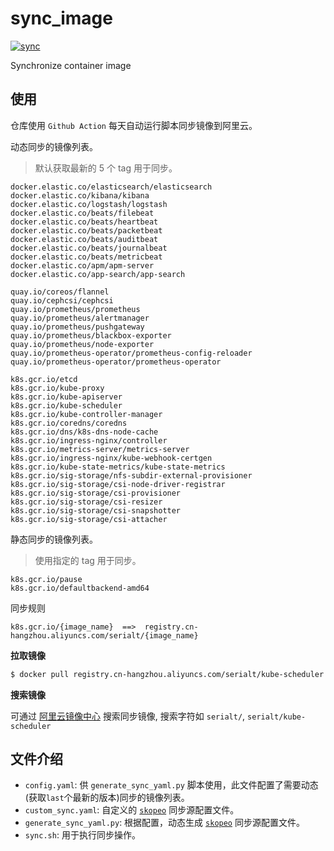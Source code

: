 # sync_image

[![sync](https://github.com/lework/sync_image/actions/workflows/sync.yml/badge.svg?branch=main)](https://github.com/lework/sync_image/actions/workflows/sync.yml)

Synchronize container image

## 使用

仓库使用 `Github Action` 每天自动运行脚本同步镜像到阿里云。

动态同步的镜像列表。
> 默认获取最新的 5 个 tag 用于同步。

```
docker.elastic.co/elasticsearch/elasticsearch
docker.elastic.co/kibana/kibana
docker.elastic.co/logstash/logstash
docker.elastic.co/beats/filebeat
docker.elastic.co/beats/heartbeat
docker.elastic.co/beats/packetbeat
docker.elastic.co/beats/auditbeat
docker.elastic.co/beats/journalbeat
docker.elastic.co/beats/metricbeat
docker.elastic.co/apm/apm-server
docker.elastic.co/app-search/app-search
```

```
quay.io/coreos/flannel
quay.io/cephcsi/cephcsi
quay.io/prometheus/prometheus
quay.io/prometheus/alertmanager
quay.io/prometheus/pushgateway
quay.io/prometheus/blackbox-exporter
quay.io/prometheus/node-exporter
quay.io/prometheus-operator/prometheus-config-reloader
quay.io/prometheus-operator/prometheus-operator
```

```
k8s.gcr.io/etcd
k8s.gcr.io/kube-proxy
k8s.gcr.io/kube-apiserver
k8s.gcr.io/kube-scheduler
k8s.gcr.io/kube-controller-manager
k8s.gcr.io/coredns/coredns
k8s.gcr.io/dns/k8s-dns-node-cache
k8s.gcr.io/ingress-nginx/controller
k8s.gcr.io/metrics-server/metrics-server
k8s.gcr.io/ingress-nginx/kube-webhook-certgen
k8s.gcr.io/kube-state-metrics/kube-state-metrics
k8s.gcr.io/sig-storage/nfs-subdir-external-provisioner
k8s.gcr.io/sig-storage/csi-node-driver-registrar
k8s.gcr.io/sig-storage/csi-provisioner
k8s.gcr.io/sig-storage/csi-resizer
k8s.gcr.io/sig-storage/csi-snapshotter
k8s.gcr.io/sig-storage/csi-attacher
```


静态同步的镜像列表。
> 使用指定的 tag 用于同步。

```
k8s.gcr.io/pause
k8s.gcr.io/defaultbackend-amd64
```

同步规则

```
k8s.gcr.io/{image_name}  ==>  registry.cn-hangzhou.aliyuncs.com/serialt/{image_name}
```

**拉取镜像**

```bash
$ docker pull registry.cn-hangzhou.aliyuncs.com/serialt/kube-scheduler:[镜像版本号]
```

**搜索镜像**

可通过 [阿里云镜像中心](https://cr.console.aliyun.com/cn-hangzhou/instances/images) 搜索同步镜像, 搜索字符如 `serialt/`, `serialt/kube-scheduler`


## 文件介绍

- `config.yaml`: 供 `generate_sync_yaml.py` 脚本使用，此文件配置了需要动态(获取`last`个最新的版本)同步的镜像列表。
- `custom_sync.yaml`: 自定义的 [`skopeo`](https://github.com/containers/skopeo) 同步源配置文件。
- `generate_sync_yaml.py`: 根据配置，动态生成 [`skopeo`](https://github.com/containers/skopeo) 同步源配置文件。
- `sync.sh`: 用于执行同步操作。